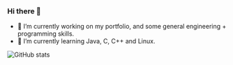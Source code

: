 ### Hi there 👋

- 🔭 I’m currently working on my portfolio, and some general engineering + programming skills.
- 🌱 I’m currently learning Java, C, C++ and Linux.

![GitHub stats](https://github-readme-stats.vercel.app/api?username=lambdanon&show_icons=true&theme=onedark)
